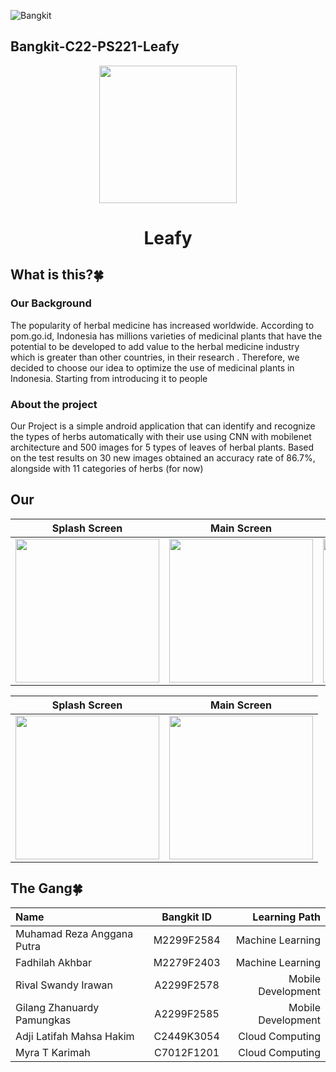 ![Bangkit](https://lh3.googleusercontent.com/J2QI0L3vJwv63Sm3isI90ctxuxznz67dAtJQN2vu7wnUuwt9Wc-WI7VuIhwvr0yVrDPfc7kBN5usZz75nDW_k96pCfcZBxnfNzvVS0g=w600)
 
## Bangkit-C22-PS221-Leafy

<p align="center">
<img src=https://cdn.discordapp.com/attachments/740649734104154175/985219175633006652/LogoLeafy.png width='220dp'>
<h1 align="center">Leafy</h3>

## What is this?🍀
### Our Background
The popularity of herbal medicine has increased worldwide. According to pom.go.id, Indonesia has millions varieties of medicinal plants that have the potential to be developed to add value to the herbal medicine industry which is greater than other countries, in their research . Therefore, we decided to choose our idea to optimize the use of medicinal plants in Indonesia. Starting from introducing it to people

### About the project
Our Project is a simple android application that can identify and recognize the types of herbs automatically with their use using CNN with mobilenet architecture and 500 images for 5 types of leaves of herbal plants. Based on the test results on 30 new images obtained an accuracy rate of 86.7%, alongside with 11 categories of herbs (for now) 


## Our 

| Splash Screen  | Main Screen | Start Screen | Process Screen |
| ------------- | ------------- | ------------- | ------------- |
|<img src=https://cdn.discordapp.com/attachments/740649734104154175/985613347347132436/Splashscreen.jpg width='230'>|<img src=https://cdn.discordapp.com/attachments/740649734104154175/985613347900751932/MainScreen.jpg width='230'>|<img src=https://cdn.discordapp.com/attachments/740649734104154175/985613347003187230/StartScreen.jpg width='230'>|<img src=https://cdn.discordapp.com/attachments/740649734104154175/985613347653296181/ProcessScreen.jpg width='230'>|

| Splash Screen  | Main Screen | 
| ------------- | ------------- |
|<img src=https://cdn.discordapp.com/attachments/740649734104154175/985615739786518568/ResultScreen.jpg width='230'>|<img src=https://cdn.discordapp.com/attachments/740649734104154175/985613348190183425/CapstoneGroupScreen.jpg width='230'>|

## The Gang🍀

Name | Bangkit ID | Learning Path
:---|:---:|---:
Muhamad Reza Anggana Putra | M2299F2584 | Machine Learning
Fadhilah Akhbar| M2279F2403 | Machine Learning
Rival Swandy Irawan | A2299F2578 | Mobile Development
Gilang Zhanuardy Pamungkas |  A2299F2585 | Mobile Development
Adji Latifah Mahsa Hakim | C2449K3054 | Cloud Computing
Myra T Karimah | C7012F1201 | Cloud Computing
<!-- ### Web Setup (*WIP*)
1. Activate the virtualenv **venv** by inserting the following:
    ```
    $ source venv/bin/activate
    ```
2. Execute Streamlit locally by inserting the following:
    ```
    $ streamlit run main.py -->
